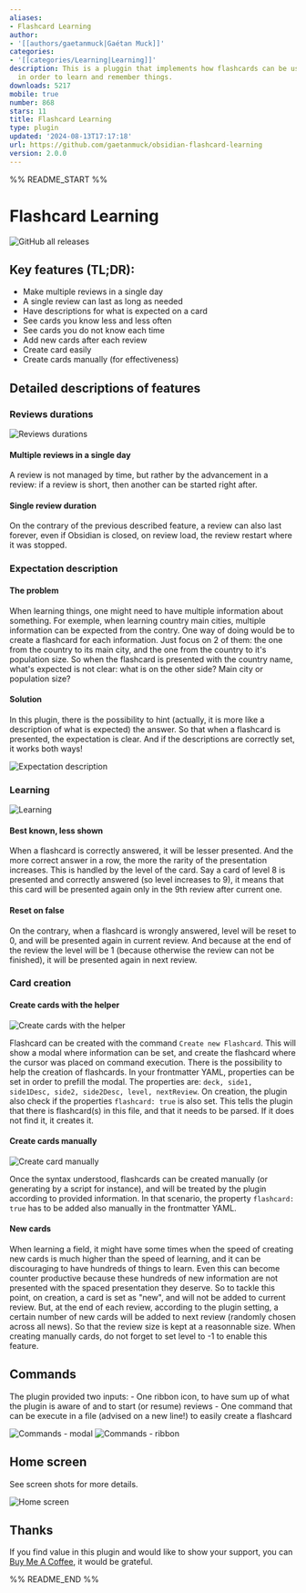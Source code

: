 ```yaml
---
aliases:
- Flashcard Learning
author:
- '[[authors/gaetanmuck|Gaétan Muck]]'
categories:
- '[[categories/Learning|Learning]]'
description: This is a pluggin that implements how flashcards can be used inside Obsidian
  in order to learn and remember things.
downloads: 5217
mobile: true
number: 868
stars: 11
title: Flashcard Learning
type: plugin
updated: '2024-08-13T17:17:18'
url: https://github.com/gaetanmuck/obsidian-flashcard-learning
version: 2.0.0
---
```


%% README_START %%

# Flashcard Learning

![GitHub all releases](https://img.shields.io/github/downloads/gaetanmuck/obsidian-flashcard-learning/total)

## Key features (TL;DR):

- Make multiple reviews in a single day
- A single review can last as long as needed
- Have descriptions for what is expected on a card
- See cards you know less and less often
- See cards you do not know each time
- Add new cards after each review
- Create card easily
- Create cards manually (for effectiveness)

## Detailed descriptions of features

### Reviews durations

![Reviews durations](https://github.com/gaetanmuck/obsidian-flashcard-learning/assets/26961057/aa5b9edb-da0f-44d3-a182-5f6397b7c0a1)

#### Multiple reviews in a single day

A review is not managed by time, but rather by the advancement in a review: if a review is short, then another can be started right after.

#### Single review duration

On the contrary of the previous described feature, a review can also last forever, even if Obsidian is closed, on review load, the review restart where it was stopped.

### Expectation description

#### The problem

When learning things, one might need to have multiple information about something. 
For exemple, when learning country main cities, multiple information can be expected from the contry. One way of doing would be to create a flashcard for each information.
Just focus on 2 of them: the one from the country to its main city, and the one from the country to it's population size.
So when the flashcard is presented with the country name, what's expected is not clear: what is on the other side? Main city or population size?

#### Solution

In this plugin, there is the possibility to hint (actually, it is more like a description of what is expected) the answer.
So that when a flashcard is presented, the expectation is clear. And if the descriptions are correctly set, it works both ways!

![Expectation description](https://github.com/gaetanmuck/obsidian-flashcard-learning/assets/26961057/ef83759f-a127-4040-9703-752c0e066f68)

### Learning

![Learning](https://github.com/gaetanmuck/obsidian-flashcard-learning/assets/26961057/620629bb-08d9-431c-93b7-98c55d4632f2)

#### Best known, less shown

When a flashcard is correctly answered, it will be lesser presented. And the more correct answer in a row, the more the rarity of the presentation increases.
This is handled by the level of the card. 
Say a card of level 8 is presented and correctly answered (so level increases to 9), it means that this card will be presented again only in the 9th review after current one.

#### Reset on false

On the contrary, when a flashcard is wrongly answered, level will be reset to 0, and will be presented again in current review. And because at the end of the review the level will be 1 (because otherwise the review can not be finished), it will be presented again in next review.

### Card creation

#### Create cards with the helper

![Create cards with the helper](https://github.com/gaetanmuck/obsidian-flashcard-learning/assets/26961057/2e319158-4eeb-48c6-b732-a5025ad59436)

Flashcard can be created with the command `Create new Flashcard`.
This will show a modal where information can be set, and create the flashcard where the cursor was placed on command execution.
There is the possibility to help the creation of flashcards.
In your frontmatter YAML, properties can be set in order to prefill the modal. 
The properties are: `deck, side1, side1Desc, side2, side2Desc, level, nextReview`.
On creation, the plugin also check if the properties `flashcard: true` is also set. This tells the plugin that there is flashcard(s) in this file, and that it needs to be parsed. If it does not find it, it creates it.

#### Create cards manually

![Create card manually](https://github.com/gaetanmuck/obsidian-flashcard-learning/assets/26961057/c61151db-5b1f-4aef-b6b6-8c005873a181)

Once the syntax understood, flashcards can be created manually (or generating by a script for instance), and will be treated by the plugin according to provided information. In that scenario, the property `flashcard: true` has to be added also manually in the frontmatter YAML.

#### New cards

When learning a field, it might have some times when the speed of creating new cards is much higher than the speed of learning, and it can be discouraging to have hundreds of things to learn. Even this can become counter productive because these hundreds of new information are not presented with the spaced presentation they deserve. 
So to tackle this point, on creation, a card is set as "new", and will not be added to current review. 
But, at the end of each review, according to the plugin setting, a certain number of new cards will be added to next review (randomly chosen across all news).
So that the review size is kept at a reasonnable size. 
When creating manually cards, do not forget to set level to -1 to enable this feature.

## Commands

The plugin provided two inputs:
    - One ribbon icon, to have sum up of what the plugin is aware of and to start (or resume) reviews
    - One command that can be execute in a file (advised on a new line!) to easily create a flashcard

![Commands - modal](https://github.com/gaetanmuck/obsidian-flashcard-learning/assets/26961057/acb3cb7f-212b-473b-a31c-3180c8327485)
![Commands - ribbon](https://github.com/gaetanmuck/obsidian-flashcard-learning/assets/26961057/589c5c71-b630-465d-b70c-15e1481bfe82)

## Home screen

See screen shots for more details.

![Home screen](https://github.com/gaetanmuck/obsidian-flashcard-learning/assets/26961057/12c94f0d-39c6-4a0f-90b6-0a482476a55c)

## Thanks

If you find value in this plugin and would like to show your support, you can [Buy Me A Coffee](https://www.buymeacoffee.com/gaetanmuck), it would be grateful.



%% README_END %%